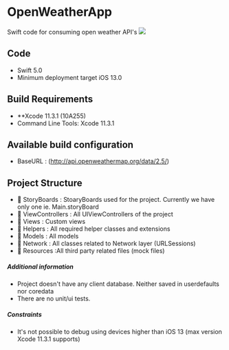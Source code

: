 # OpenWeatherApp
Swift code for consuming open weather API's 
![](openweather-demo.gif)

## Code
- Swift 5.0
- Minimum deployment target iOS 13.0 

## Build Requirements
 - **Xcode 11.3.1 (10A255)
 - Command Line Tools: Xcode 11.3.1

## Available build configuration
- BaseURL	: (http://api.openweathermap.org/data/2.5/)

## Project Structure
- 📁 StoryBoards      : StoaryBoards used for the project. Currently we have only one ie. Main.storyBoard
- 📁 ViewControllers	: All UIViewControllers of the project
- 📁 Views            : Custom views 
- 📁 Helpers	        : All required helper classes and extensions
- 📁 Models	          : All models
- 📁 Network          : All classes related to Network layer (URLSessions)
- 📁 Resources        :All third party related files (mock files)

##### Additional information
- Project doesn't have any client database. Neither saved in userdefaults nor coredata
- There are no unit/ui tests.

##### Constraints
- It's not possible to debug using devices higher than iOS 13 (max version Xcode 11.3.1 supports)







